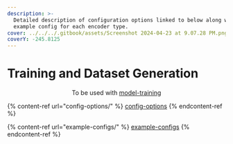 ```yaml
---
description: >-
  Detailed description of configuration options linked to below along with an
  example config for each encoder type.
cover: ../../../.gitbook/assets/Screenshot 2024-04-23 at 9.07.28 PM.png
coverY: -245.8125
---
```


# Training and Dataset Generation

<p align="center">To be used with <a data-mention href="../../model-training/">model-training</a></p>

{% content-ref url="config-options/" %}
[config-options](config-options/)
{% endcontent-ref %}

{% content-ref url="example-configs/" %}
[example-configs](example-configs/)
{% endcontent-ref %}
